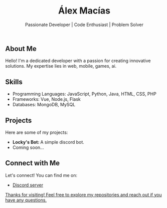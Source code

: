 </head>
<body>

  <header>
    <h1>Álex Macías</h1>
    <p>Passionate Developer | Code Enthusiast | Problem Solver</p>
  </header>

  <section>
    <h2>About Me</h2>
    <p>
      Hello! I'm a dedicated developer with a passion for creating innovative solutions. My expertise
      lies in web, mobile, games, ai.
    </p>
  </section>

  <section>
    <h2>Skills</h2>
    <ul>
      <li>Programming Languages: JavaScript, Python, Java, HTML, CSS, PHP</li>
      <li>Frameworks: Vue, Node.js, Flask</li>
      <li>Databases: MongoDB, MySQL</li>
    </ul>
  </section>

  <section>
    <h2>Projects</h2>
    <p>Here are some of my projects:</p>
    <ul>
      <li>
        <strong>Locky's Bot: </strong> A simple discord bot.
      </li>
       <li>
        Coming soon...
      </li>
    </ul>
  </section>

  <section>
    <h2>Connect with Me</h2>
    <p>Let's connect! You can find me on:</p>
    <ul>
      <li><a href="https://discord.gg/URXS2KFuxv">Discord server</li>
    </ul>
  </section>

  <footer>
    <p>Thanks for visiting! Feel free to explore my repositories and reach out if you have any questions.</p>
  </footer>

</body>
</html>
